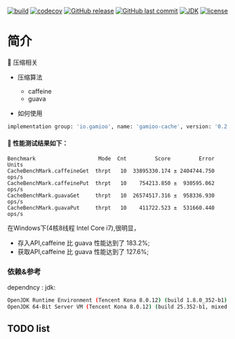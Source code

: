 [![build](https://github.com/jiangguilong2000/gamioo-navigation/actions/workflows/gradle.yml/badge.svg)](https://github.com/jiangguilong2000/gamioo-navigation/actions/workflows/gradle.yml)
[![codecov](https://codecov.io/gh/jiangguilong2000/gamioo-navigation/branch/main/graph/badge.svg?token=QBSoQmUNnn)](https://codecov.io/gh/jiangguilong2000/gamioo-navigation)
[![GitHub release](https://img.shields.io/github/release/jiangguilong2000/gamioo-navigation.svg)](https://github.com/jiangguilong2000/gamioo-navigation/releases)
[![GitHub last commit](https://img.shields.io/github/last-commit/jiangguilong2000/gamioo-navigation.svg?style=flat-square)](https://github.com/jiangguilong2000/gamioo-navigation/commits)
[![JDK](https://img.shields.io/badge/JDK-1.8%2B-green.svg)](https://www.oracle.com/technetwork/java/javase/downloads/index.html)
[![license](https://img.shields.io/badge/license-MulanPSL-blue)](http://license.coscl.org.cn/MulanPSL)

# 简介

📌 压缩相关

* 压缩算法
    * caffeine
    * guava

* 如何使用

```bash
implementation group: 'io.gamioo', name: 'gamioo-cache', version: '0.2.11'
```

#### 📄 性能测试结果如下：

```log
Benchmark                    Mode  Cnt         Score         Error  Units
CacheBenchMark.caffeineGet  thrpt   10  33895330.174 ± 2404744.750  ops/s
CacheBenchMark.caffeinePut  thrpt   10    754213.850 ±  930595.062  ops/s
CacheBenchMark.guavaGet     thrpt   10  26574517.316 ±  958336.930  ops/s
CacheBenchMark.guavaPut     thrpt   10    411722.523 ±  531660.440  ops/s
```

在Windows下(4核8线程 Intel Core i7),很明显，

- 存入API,caffeine 比 guava 性能达到了 183.2%;
- 获取API,caffeine 比 guava 性能达到了 127.6%;

### 依赖&参考

dependncy :
jdk:

```bash
OpenJDK Runtime Environment (Tencent Kona 8.0.12) (build 1.8.0_352-b1)
OpenJDK 64-Bit Server VM (Tencent Kona 8.0.12) (build 25.352-b1, mixed mode, sharing)
```

## TODO list

